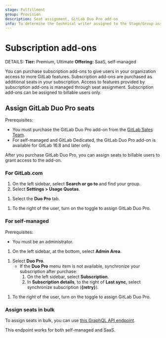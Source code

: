 ```yaml
---
stage: Fulfillment
group: Provision
description: Seat assignment, GitLab Duo Pro add-on
info: To determine the technical writer assigned to the Stage/Group associated with this page, see https://handbook.gitlab.com/handbook/product/ux/technical-writing/#assignments
---
```


# Subscription add-ons

DETAILS:
**Tier:** Premium, Ultimate
**Offering:** SaaS, self-managed

You can purchase subscription add-ons to give users in your organization access to more GitLab features.
Subscription add-ons are purchased as additional seats in your subscription.
Access to features provided by subscription add-ons is managed through seat assignment. Subscription
add-ons can be assigned to billable users only.

## Assign GitLab Duo Pro seats

Prerequisites:

- You must purchase the GitLab Duo Pro add-on from the [GitLab Sales Team](https://about.gitlab.com/solutions/gitlab-duo-pro/sales/).
- For self-managed and GitLab Dedicated, the GitLab Duo Pro add-on is available for GitLab 16.8 and later only.

After you purchase GitLab Duo Pro, you can assign seats to billable users to grant access to the add-on.

### For GitLab.com

1. On the left sidebar, select **Search or go to** and find your group.
1. Select **Settings > Usage Quotas**.
<!-- vale gitlab.Substitutions = NO -->
1. Select the **Duo Pro** tab.
<!-- vale gitlab.Substitutions = YES -->
1. To the right of the user, turn on the toggle to assign GitLab Duo Pro.

### For self-managed

Prerequisites:

- You must be an administrator.

1. On the left sidebar, at the bottom, select **Admin Area**.
<!-- vale gitlab.Substitutions = NO -->
1. Select **Duo Pro**.
   - If the **Duo Pro** menu item is not available, synchronize your subscription
   after purchase:
     1. On the left sidebar, select **Subscription**.
     1. In **Subscription details**, to the right of **Last sync**, select
     synchronize subscription (**{retry}**).
<!-- vale gitlab.Substitutions = YES -->
1. To the right of the user, turn on the toggle to assign GitLab Duo Pro.

### Assign seats in bulk

To assign seats in bulk, you can use [this GraphQL API endpoint](../api/graphql/reference/index.md#mutationuseraddonassignmentcreate).

This endpoint works for both self-managed and SaaS.

